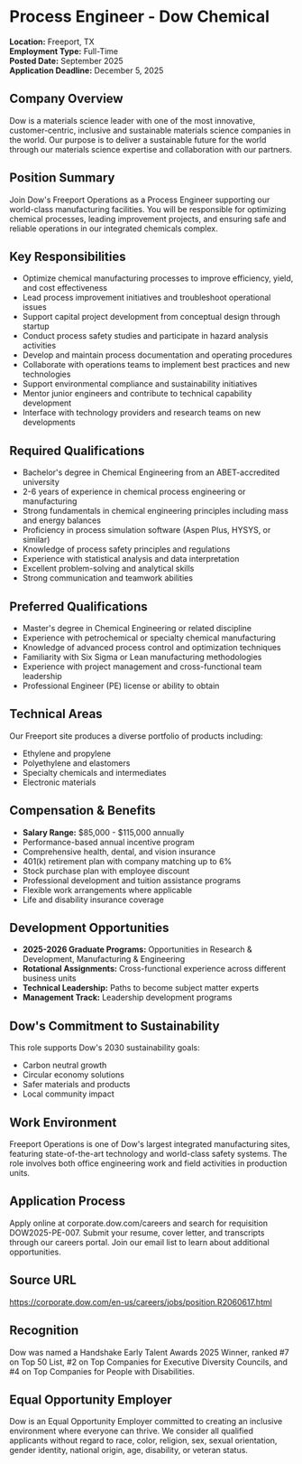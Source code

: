 # Process Engineer - Dow Chemical
**Location:** Freeport, TX  
**Employment Type:** Full-Time  
**Posted Date:** September 2025  
**Application Deadline:** December 5, 2025  

## Company Overview
Dow is a materials science leader with one of the most innovative, customer-centric, inclusive and sustainable materials science companies in the world. Our purpose is to deliver a sustainable future for the world through our materials science expertise and collaboration with our partners.

## Position Summary
Join Dow's Freeport Operations as a Process Engineer supporting our world-class manufacturing facilities. You will be responsible for optimizing chemical processes, leading improvement projects, and ensuring safe and reliable operations in our integrated chemicals complex.

## Key Responsibilities
- Optimize chemical manufacturing processes to improve efficiency, yield, and cost effectiveness
- Lead process improvement initiatives and troubleshoot operational issues
- Support capital project development from conceptual design through startup
- Conduct process safety studies and participate in hazard analysis activities
- Develop and maintain process documentation and operating procedures
- Collaborate with operations teams to implement best practices and new technologies
- Support environmental compliance and sustainability initiatives
- Mentor junior engineers and contribute to technical capability development
- Interface with technology providers and research teams on new developments

## Required Qualifications
- Bachelor's degree in Chemical Engineering from an ABET-accredited university
- 2-6 years of experience in chemical process engineering or manufacturing
- Strong fundamentals in chemical engineering principles including mass and energy balances
- Proficiency in process simulation software (Aspen Plus, HYSYS, or similar)
- Knowledge of process safety principles and regulations
- Experience with statistical analysis and data interpretation
- Excellent problem-solving and analytical skills
- Strong communication and teamwork abilities

## Preferred Qualifications
- Master's degree in Chemical Engineering or related discipline
- Experience with petrochemical or specialty chemical manufacturing
- Knowledge of advanced process control and optimization techniques
- Familiarity with Six Sigma or Lean manufacturing methodologies
- Experience with project management and cross-functional team leadership
- Professional Engineer (PE) license or ability to obtain

## Technical Areas
Our Freeport site produces a diverse portfolio of products including:
- Ethylene and propylene
- Polyethylene and elastomers
- Specialty chemicals and intermediates
- Electronic materials

## Compensation & Benefits
- **Salary Range:** $85,000 - $115,000 annually
- Performance-based annual incentive program
- Comprehensive health, dental, and vision insurance
- 401(k) retirement plan with company matching up to 6%
- Stock purchase plan with employee discount
- Professional development and tuition assistance programs
- Flexible work arrangements where applicable
- Life and disability insurance coverage

## Development Opportunities
- **2025-2026 Graduate Programs:** Opportunities in Research & Development, Manufacturing & Engineering
- **Rotational Assignments:** Cross-functional experience across different business units
- **Technical Leadership:** Paths to become subject matter experts
- **Management Track:** Leadership development programs

## Dow's Commitment to Sustainability
This role supports Dow's 2030 sustainability goals:
- Carbon neutral growth
- Circular economy solutions
- Safer materials and products
- Local community impact

## Work Environment
Freeport Operations is one of Dow's largest integrated manufacturing sites, featuring state-of-the-art technology and world-class safety systems. The role involves both office engineering work and field activities in production units.

## Application Process
Apply online at corporate.dow.com/careers and search for requisition DOW2025-PE-007. Submit your resume, cover letter, and transcripts through our careers portal. Join our email list to learn about additional opportunities.

## Source URL
https://corporate.dow.com/en-us/careers/jobs/position.R2060617.html

## Recognition
Dow was named a Handshake Early Talent Awards 2025 Winner, ranked #7 on Top 50 List, #2 on Top Companies for Executive Diversity Councils, and #4 on Top Companies for People with Disabilities.

## Equal Opportunity Employer
Dow is an Equal Opportunity Employer committed to creating an inclusive environment where everyone can thrive. We consider all qualified applicants without regard to race, color, religion, sex, sexual orientation, gender identity, national origin, age, disability, or veteran status.